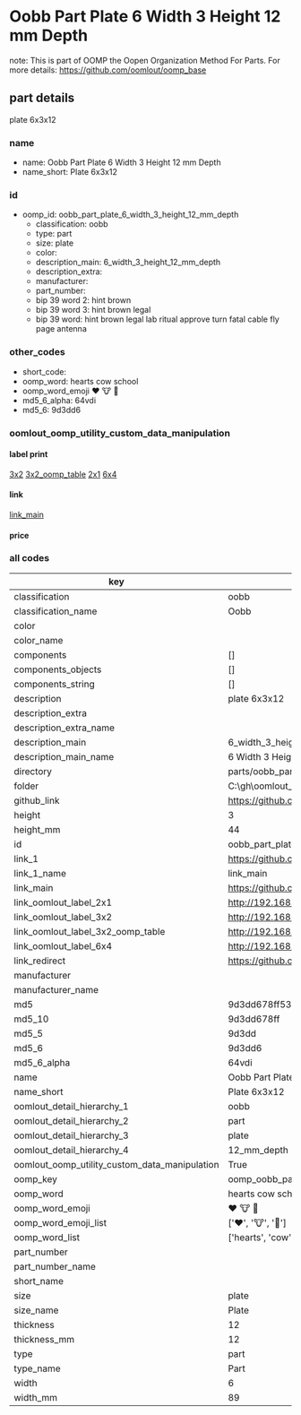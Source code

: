 # Oobb Part Plate 6 Width 3 Height 12 mm Depth  

note: This is part of OOMP the Oopen Organization Method For Parts. For more details: https://github.com/oomlout/oomp_base

##  part details
  



plate 6x3x12



### name
* name: Oobb Part Plate 6 Width 3 Height 12 mm Depth
* name_short: Plate 6x3x12 
### id
* oomp_id: oobb_part_plate_6_width_3_height_12_mm_depth
  * classification: oobb
  * type: part
  * size: plate
  * color: 
  * description_main: 6_width_3_height_12_mm_depth
  * description_extra: 
  * manufacturer: 
  * part_number: 
  * bip 39 word 2: hint brown
  * bip 39 word 3: hint brown legal
  * bip 39 word: hint brown legal lab ritual approve turn fatal cable fly page antenna

### other_codes
* short_code: 
* oomp_word: hearts cow school
* oomp_word_emoji :hearts: :cow: :school:
* md5_6_alpha: 64vdi
* md5_6: 9d3dd6






### oomlout_oomp_utility_custom_data_manipulation
#### label print
[3x2](http://192.168.1.245:1112/?label=oomp%2064vdi)
[3x2_oomp_table](http://192.168.1.108:1112/?label=oomp%2064vdi)
[2x1](http://192.168.1.242:1112/?label=oomp%2064vdi)
[6x4](http://192.168.1.55:1112/?label=oomp%2064vdi)    

#### link

[link_main](https://github.com/oomlout/oomlout_oobb_version_4_generated_parts/tree/main/navigation_oomp/oobb/part/plate/6_width_3_height_12_mm_depth/part)                              

#### price







### all codes 
| key | value |  
| --- | --- |  
| classification | oobb |  
| classification_name | Oobb |  
| color |  |  
| color_name |  |  
| components | [] |  
| components_objects | [] |  
| components_string | [] |  
| description | plate 6x3x12 |  
| description_extra |  |  
| description_extra_name |  |  
| description_main | 6_width_3_height_12_mm_depth |  
| description_main_name | 6 Width 3 Height 12 mm Depth |  
| directory | parts/oobb_part_plate_6_width_3_height_12_mm_depth |  
| folder | C:\gh\oomlout_oobb_version_4_generated_parts\parts\oobb_part_plate_6_width_3_height_12_mm_depth |  
| github_link | https://github.com/oomlout/oomlout_oomp_part_src/tree/main/parts/oobb_part_plate_6_width_3_height_12_mm_depth |  
| height | 3 |  
| height_mm | 44 |  
| id | oobb_part_plate_6_width_3_height_12_mm_depth |  
| link_1 | https://github.com/oomlout/oomlout_oobb_version_4_generated_parts/tree/main/navigation_oomp/oobb/part/plate/6_width_3_height_12_mm_depth/part |  
| link_1_name | link_main |  
| link_main | https://github.com/oomlout/oomlout_oobb_version_4_generated_parts/tree/main/navigation_oomp/oobb/part/plate/6_width_3_height_12_mm_depth/part |  
| link_oomlout_label_2x1 | http://192.168.1.242:1112/?label=oomp%2064vdi |  
| link_oomlout_label_3x2 | http://192.168.1.245:1112/?label=oomp%2064vdi |  
| link_oomlout_label_3x2_oomp_table | http://192.168.1.108:1112/?label=oomp%2064vdi |  
| link_oomlout_label_6x4 | http://192.168.1.55:1112/?label=oomp%2064vdi |  
| link_redirect | https://github.com/oomlout/oomlout_oobb_version_4_generated_parts/tree/main/parts/oobb_plate_06_03_12 |  
| manufacturer |  |  
| manufacturer_name |  |  
| md5 | 9d3dd678ff539d582b5d47c0fec7435e |  
| md5_10 | 9d3dd678ff |  
| md5_5 | 9d3dd |  
| md5_6 | 9d3dd6 |  
| md5_6_alpha | 64vdi |  
| name | Oobb Part Plate 6 Width 3 Height 12 mm Depth |  
| name_short | Plate 6x3x12  |  
| oomlout_detail_hierarchy_1 | oobb |  
| oomlout_detail_hierarchy_2 | part |  
| oomlout_detail_hierarchy_3 | plate |  
| oomlout_detail_hierarchy_4 | 12_mm_depth |  
| oomlout_oomp_utility_custom_data_manipulation | True |  
| oomp_key | oomp_oobb_part_plate_6_width_3_height_12_mm_depth |  
| oomp_word | hearts cow school |  
| oomp_word_emoji | :hearts: :cow: :school: |  
| oomp_word_emoji_list | [':hearts:', ':cow:', ':school:'] |  
| oomp_word_list | ['hearts', 'cow', 'school'] |  
| part_number |  |  
| part_number_name |  |  
| short_name |  |  
| size | plate |  
| size_name | Plate |  
| thickness | 12 |  
| thickness_mm | 12 |  
| type | part |  
| type_name | Part |  
| width | 6 |  
| width_mm | 89 |  
